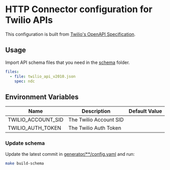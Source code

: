 # HTTP Connector configuration for Twilio APIs

This configuration is built from [Twilio's OpenAPI Specification](https://github.com/twilio/twilio-oai).

## Usage

Import API schema files that you need in the [schema](./schema/) folder.

```yaml
files:
  - file: twilio_api_v2010.json
    spec: ndc
```

## Environment Variables

| Name               | Description            | Default Value |
| ------------------ | ---------------------- | ------------- |
| TWILIO_ACCOUNT_SID | The Twilio Account SID |               |
| TWILIO_AUTH_TOKEN  | The Twilio Auth Token  |               |

### Update schema

Update the latest commit in [generator/\*\*/config.yaml](generator) and run:

```sh
make build-schema
```
